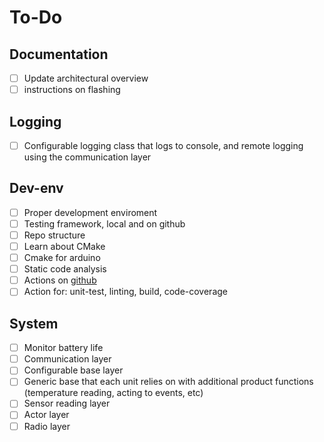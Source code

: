 # To-Do

## Documentation

- [ ] Update architectural overview
- [ ] instructions on flashing

## Logging

- [ ] Configurable logging class that logs to console, and remote logging using the communication layer

## Dev-env

- [ ] Proper development enviroment
- [ ] Testing framework, local and on github
- [ ] Repo structure
- [ ] Learn about CMake
- [ ] Cmake for arduino
- [ ] Static code analysis
- [ ] Actions on [github](https://github.com/arduino/arduino-cli-example/blob/master/.github/workflows/test.yaml)
- [ ] Action for: unit-test, linting, build, code-coverage 

## System

- [ ] Monitor battery life
- [ ] Communication layer
- [ ] Configurable base layer
- [ ] Generic base that each unit relies on with additional product functions (temperature reading, acting to events, etc)
- [ ] Sensor reading layer
- [ ] Actor layer
- [ ] Radio layer
